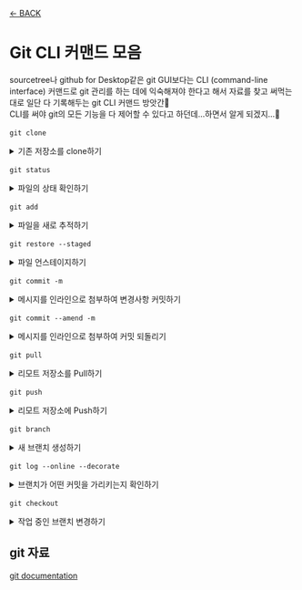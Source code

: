 [← BACK](./README.md)

# Git CLI 커맨드 모음 
sourcetree나 github for Desktop같은 git GUI보다는 CLI (command-line interface) 커맨드로 git 관리를 하는 데에 익숙해져야 한다고 해서 자료를 찾고 써먹는 대로 일단 다 기록해두는 git CLI 커맨드 방앗간🦥 <br />
CLI를 써야 git의 모든 기능을 다 제어할 수 있다고 하던데...하면서 알게 되겠지...🤖<br />

`git clone` 
<details start>
<summary> 기존 저장소를 clone하기</summary>

![git clone HTTPS](./assets/git/git-clone-00.png "git clone HTTPS")<br /><br />
![git clone](./assets/git/git-clone-01.gif "git clone")<br /><br />
![git clone result](./assets/git/git-clone-02.png "git clone result")

</details>

`git status`
<details start> 
<summary>파일의 상태 확인하기</summary> 

![git status](./assets/git/git-status-01.gif "git status")

</details>

`git add` 
<details start>
<summary>파일을 새로 추적하기</summary>

![git add](./assets/git/git-add-01.gif "git add")

</details>

`git restore --staged`
<details start>
<summary>파일 언스테이지하기</summary>

![git restore --staged](./assets/git/git-restore-staged-01.gif "git restore --staged")

</details>

`git commit -m` 
<details start>
<summary>메시지를 인라인으로 첨부하여 변경사항 커밋하기</summary>

![git commit -m](./assets/git/git-commit-m-01.gif "git commit -m")<br /><br />
![git commit이후 status](./assets/git/git-commit-m-02.png "git commit이후 status")

</details>

`git commit --amend -m` 
<details start>
<summary>메시지를 인라인으로 첨부하여 커밋 되돌리기</summary>
</details>

`git pull` 
<details start>
<summary>리모트 저장소를 Pull하기 </summary>

![git pull](./assets/git/git-pull-01.gif "git pull")

</details>

`git push` 
<details start>
<summary>리모트 저장소에 Push하기</summary>

![git push](./assets/git/git-push-01.gif "git push")

</details>

`git branch`
<details start>
<summary>새 브랜치 생성하기</summary>

![git branch](./assets/git/git-branch-01.png "git branch")

</details>

`git log --online --decorate`
<details start>
<summary>브랜치가 어떤 커밋을 가리키는지 확인하기</summary>

![git log --online --decorate](./assets/git/git-branch-02.png "git log --online --decorate")

</details>

`git checkout`
<details start>
<summary>작업 중인 브랜치 변경하기</summary>

![git checkout](./assets/git/git-checkout-01.gif "git checkout")

</details>


## git 자료
[git documentation](https://git-scm.com/book/ko/v2)






